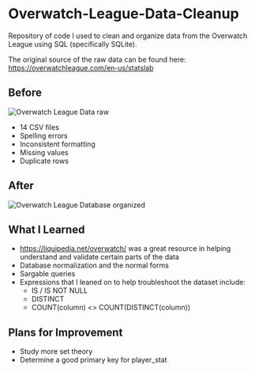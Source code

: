 # Overwatch-League-Data-Cleanup
Repository of code I used to clean and organize data from the Overwatch League using SQL (specifically SQLite).

The original source of the raw data can be found here: https://overwatchleague.com/en-us/statslab

## Before
![Overwatch League Data raw](https://user-images.githubusercontent.com/97869630/152226888-bdc4aa8b-30c1-4126-bbae-a083f2b9c8ba.PNG)
- 14 CSV files
- Spelling errors
- Inconsistent formatting
- Missing values
- Duplicate rows

## After
![Overwatch League Database organized](https://user-images.githubusercontent.com/97869630/152306351-3733b08d-6449-48ed-9d1a-a62543a7ee78.PNG)

## What I Learned
- https://liquipedia.net/overwatch/ was a great resource in helping understand and validate certain parts of the data
- Database normalization and the normal forms
- Sargable queries
- Expressions that I leaned on to help troubleshoot the dataset include: 
  -  IS / IS NOT NULL
  -  DISTINCT
  -  COUNT(column) <> COUNT(DISTINCT(column))

## Plans for Improvement
- Study more set theory
- Determine a good primary key for player_stat
